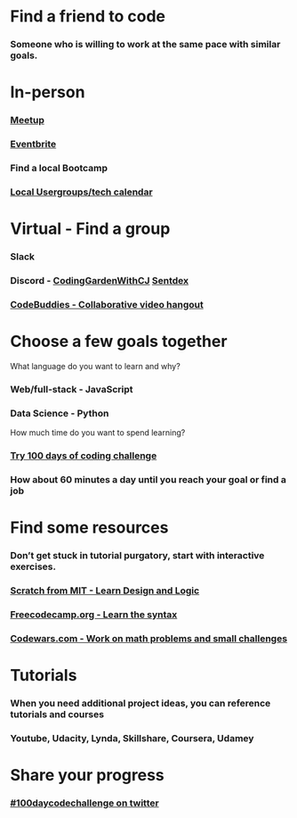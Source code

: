 
# Find a friend to code 
### Someone who is willing to work at the same pace with similar goals.

# In-person
### [Meetup](https://www.meetup.com/)
### [Eventbrite](https://www.eventbrite.com/)
### Find a local Bootcamp
### [Local Usergroups/tech calendar](http://calagator.org/)

# Virtual - Find a group
### Slack 
### Discord - [CodingGardenWithCJ](https://coding.garden/discord) [Sentdex](https://discord.gg/sentdex)
### [CodeBuddies - Collaborative video hangout](https://codebuddies.org/hangouts)

# Choose a few goals together

What language do you want to learn and why?
### Web/full-stack - JavaScript
### Data Science - Python

How much time do you want to spend learning?
### [Try 100 days of coding challenge](https://www.100daysofcode.com/)
### How about 60 minutes a day until you reach your goal or find a job

# Find some resources

### Don’t get stuck in tutorial purgatory, start with interactive exercises.
### [Scratch from MIT - Learn Design and Logic](https://scratch.mit.edu/)
### [Freecodecamp.org - Learn the syntax](https://www.freecodecamp.org/)
### [Codewars.com - Work on math problems and small challenges](https://www.codewars.com/)

# Tutorials
### When you need additional project ideas, you can reference tutorials and courses
### Youtube, Udacity, Lynda, Skillshare, Coursera, Udamey

# Share your progress
### [#100daycodechallenge on twitter](https://www.100daysofcode.com/)





